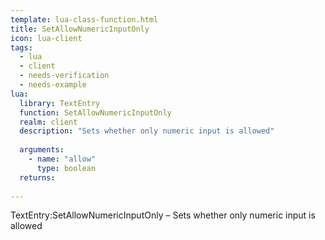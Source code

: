 ```yaml
---
template: lua-class-function.html
title: SetAllowNumericInputOnly
icon: lua-client
tags:
  - lua
  - client
  - needs-verification
  - needs-example
lua:
  library: TextEntry
  function: SetAllowNumericInputOnly
  realm: client
  description: "Sets whether only numeric input is allowed"
  
  arguments:
    - name: "allow"
      type: boolean
  returns:
    
---
```


<div class="lua__search__keywords">
TextEntry:SetAllowNumericInputOnly &#x2013; Sets whether only numeric input is allowed
</div>
